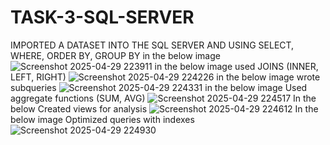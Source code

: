 # TASK-3-SQL-SERVER
IMPORTED A DATASET INTO THE SQL SERVER AND USING  SELECT, WHERE, ORDER BY, GROUP BY in the below image
![Screenshot 2025-04-29 223911](https://github.com/user-attachments/assets/5d1e7a63-c136-44ac-bf94-b50fd5b13af2)
in the below image used JOINS (INNER, LEFT, RIGHT)
![Screenshot 2025-04-29 224226](https://github.com/user-attachments/assets/6b5f9fa2-9be2-4179-b5c4-43936f6506b2)
in the below image wrote subqueries
![Screenshot 2025-04-29 224331](https://github.com/user-attachments/assets/f98a06ac-ab39-4bf4-b69b-7f9417ef3da2)
in the below image Used aggregate functions (SUM, AVG)
![Screenshot 2025-04-29 224517](https://github.com/user-attachments/assets/8b0c3016-3e93-46e5-9488-e06d81ab99c9)
In the below Created views for analysis
![Screenshot 2025-04-29 224612](https://github.com/user-attachments/assets/6c26f457-0884-4223-a974-710e46093ca0)
In the below image Optimized queries with indexes
![Screenshot 2025-04-29 224930](https://github.com/user-attachments/assets/ca4aef81-009f-4d69-ba6c-68cb54fded44)
